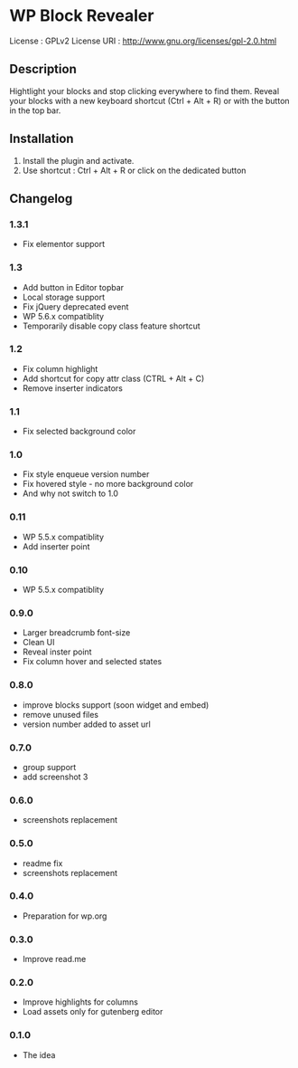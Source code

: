 
# WP Block Revealer
License : GPLv2
License URI : http://www.gnu.org/licenses/gpl-2.0.html

## Description
Hightlight your blocks and stop clicking everywhere to find them.
Reveal your blocks with a new keyboard shortcut (Ctrl + Alt + R) or with the button in the top bar.

## Installation
1. Install the plugin and activate.
2. Use shortcut : Ctrl + Alt + R or click on the dedicated button

## Changelog

### 1.3.1
* Fix elementor support

### 1.3
* Add button in Editor topbar
* Local storage support
* Fix jQuery deprecated event
* WP 5.6.x compatiblity
* Temporarily disable copy class feature shortcut

### 1.2
* Fix column highlight
* Add shortcut for copy attr class (CTRL + Alt + C)
* Remove inserter indicators

### 1.1
* Fix selected background color

### 1.0
* Fix style enqueue version number
* Fix hovered style - no more background color
* And why not switch to 1.0

### 0.11
* WP 5.5.x compatiblity
* Add inserter point

### 0.10
* WP 5.5.x compatiblity

### 0.9.0
* Larger breadcrumb font-size
* Clean UI
* Reveal inster point
* Fix column hover and selected states

### 0.8.0
* improve blocks support (soon widget and embed)
* remove unused files
* version number added to asset url

### 0.7.0
* group support
* add screenshot 3

### 0.6.0
* screenshots replacement

### 0.5.0
* readme fix
* screenshots replacement

### 0.4.0
* Preparation for wp.org

### 0.3.0
* Improve read.me

### 0.2.0
* Improve highlights for columns
* Load assets only for gutenberg editor

### 0.1.0
* The idea
